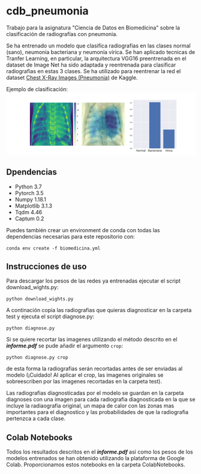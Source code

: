 # cdb_pneumonia
Trabajo para la asignatura "Ciencia de Datos en Biomedicina" sobre la clasificación de radiografías con pneumonia.

Se ha entrenado un modelo que clasifica radiografias en las clases normal (sano), neumonía bacteriana y neumonía vírica. 
Se han aplicado tecnicas de Tranfer Learning, en particular, la arquitectura VGG16 preentrenada en el dataset de Image Net ha sido adaptada y reentrenada para clasificar radiografias en estas 3 clases.
Se ha utilizado para reentrenar la red el dataset [Chest X-Ray Images (Pneumonia)](https://www.kaggle.com/paultimothymooney/chest-xray-pneumonia) de Kaggle.

Ejemplo de clasificación:
![alt-text](https://github.com/ifayost/cdb_pneumonia/blob/master/example.jpeg "example")

## Dpendencias
* Python 3.7
* Pytorch 3.5
* Numpy 1.18.1
* Matplotlib 3.1.3
* Tqdm 4.46
* Captum 0.2

Puedes también crear un environment de conda con todas las dependencias necesarias para este repositorio con:
```
conda env create -f biomedicina.yml
``` 

## Instrucciones de uso

Para descargar los pesos de las redes ya entrenadas ejecutar el script download_wights.py:
```
python download_wights.py
```

A continación copia las radiografias que quieras diagnosticar en la carpeta test y ejecuta el script diagnose.py:
```
python diagnose.py
```

Si se quiere recortar las imagenes utilizando el método descrito en el **_informe.pdf_** se pude añadir el argumento `crop`:
```
python diagnose.py crop
```
de esta forma la radiografias serán recortadas antes de ser enviadas al modelo (¡Cuidado! Al aplicar el crop, las imagenes originales se sobreescriben por las imagenes recortadas en la carpeta test).

Las radiografias diagnosticadas por el modelo se guardan en la carpeta diagnoses con una imagen para cada radiografia diagnosticada en la que se incluye la radiaografia original, un mapa de calor con las zonas mas importantes para el diagnostico y las probabilidades de que la radiografia pertenzca a cada clase.

## Colab Notebooks

Todos los resultados descritos en el **_informe.pdf_** así como los pesos de los modelos entrenados se han obtenido utilizando la plataforma de Google Colab. Proporcionamos estos notebooks en la carpeta ColabNotebooks.